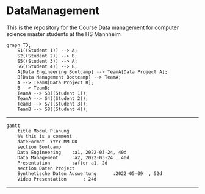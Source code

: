 # DataManagement
This is the repository for the Course Data management for computer science master students at the HS Mannheim

```mermaid
graph TD;
    S1((Student 1)) --> A;
    S2((Student 2)) --> B;
    S5((Student 3)) --> A;
    S6((Student 4)) --> B;
    A[Data Engineering Bootcamp] --> TeamA[Data Project A];
    B[Data Management Bootcamp] --> TeamA;
    A --> TeamB[Data Project B];
    B --> TeamB;
    TeamA --> S3((Student 1));
    TeamA --> S4((Student 2));
    TeamB --> S7((Student 3));
    TeamB --> S8((Student 4));
```
-------------------------------
```mermaid
gantt
    title Modul Planung
    %% this is a comment
    dateFormat  YYYY-MM-DD
    section Bootcamp
    Data Engineering    :a1, 2022-03-24, 40d
    Data Management     :a2, 2022-03-24 , 40d
    Presentation        :after a1, 2d
    section Daten Project
    Synthetische Daten Auswertung      :2022-05-09  , 52d
    Video Presentation      : 24d
```
-----------------------------

